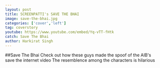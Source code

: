 ```yaml
---
layout: post
title: SCREENPATTI's SAVE THE BHAI
image: save-the-bhai.jpg
categories: ['cover','left']
tag: coverstory
youtube: https://www.youtube.com/embed/Yq-vTT-fHtk
catch: Save The Bhai
author: Harkirat Singh
---
```


##Save The Bhai
Check out how these guys made the spoof of the AIB's save the internet video
The resemblence among the characters is hilarious

